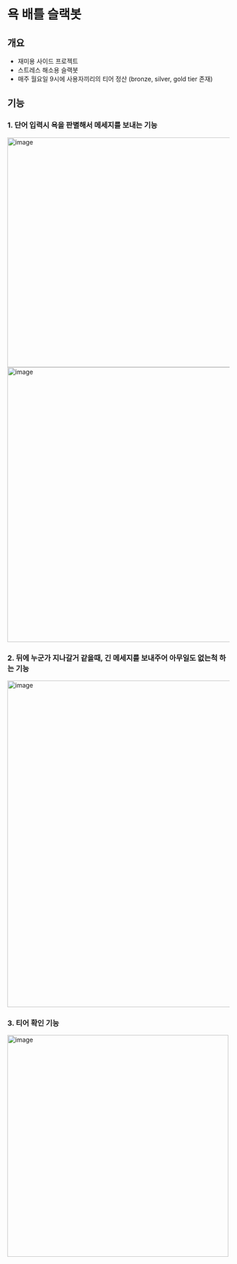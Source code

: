 # 욕 배틀 슬랙봇

## 개요
- 재미용 사이드 프로젝트
- 스트레스 해소용 슬랙봇
- 매주 월요일 9시에 사용자끼리의 티어 정산 (bronze, silver, gold tier 존재)

## 기능

### 1. 단어 입력시 욕을 판별해서 메세지를 보내는 기능 

<img width="519" alt="image" src="https://user-images.githubusercontent.com/59603575/213910030-ad9eacec-d999-42b0-9807-15130f964ecb.png">

<img width="621" alt="image" src="https://user-images.githubusercontent.com/59603575/213910040-d688d402-3c9a-4a17-836b-0dea8755facc.png">

### 2. 뒤에 누군가 지나갈거 같을때, 긴 메세지를 보내주어 아무일도 없는척 하는 기능

<img width="738" alt="image" src="https://user-images.githubusercontent.com/59603575/213910306-7ac2004a-40f7-40cc-8a1f-e3f98ecc8042.png">

### 3. 티어 확인 기능

<img width="501" alt="image" src="https://user-images.githubusercontent.com/59603575/213910338-b273eb54-34bf-4d4c-b8ef-ee3ad2860419.png">
